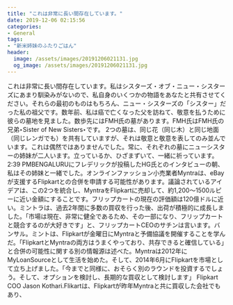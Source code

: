 ```yaml
---
title: "これは非常に長い間存在しています。"
date: 2019-12-06 02:15:56
categories:
- General
tags:
- "新米姉妹のふたりごはん"
header:
  image: /assets/images/20191206021131.jpg
  og_image: /assets/images/20191206021131.jpg
---
```


これは非常に長い間存在しています。私はシスターズ・オブ・ニュー・シスターズにあまり馴染みがないので、私自身のいくつかの物語をあなたと共有させてください。それらの最初のものはもちろん、ニュー・シスターズの「シスター」だった私の祖父です。数年前、私は癌で亡くなった父を訪ねて、敬意を払うために彼らの墓地を見ました。数歩先にはFMH氏の墓があります。FMH氏はFMH氏の兄弟‣Sister of New Sisters‣‬です。 2つの墓は、同じ花（同じ木）と同じ地面（同じレンガでも）を共有していますが、それは敬意と敬意を表してのみ並んでいます。これは偶然ではありませんでした。常に、それぞれの墓にニューシスターの姉妹が二人います。立っているか、ひざまずいて、一緒に祈っています。 2:39 PMBENGALURUにフレデリックが投稿したHG氏とのインタビューの朝、私はその姉妹と一緒でした。オンラインファッション小売業者Myntraは、eBayが支援するFlipkartとの合併を申請する可能性があります。議論されているアイデアは、この2つを統合し、MyntraをFlipkartに売却して、約1,200〜1500ルピーに近い金額にすることです。フリップカートの現在の評価額は120億ドルに近い。ミントラは、過去2年間に多数の買収を行った後、出荷が積極的に成長しました。「市場は現在、非常に健全であるため、その一部になり、フリップカートと競合するのが大好きです」と、フリップカートCEOのサチンは言います。バンサル。ミントは、Flipkartが金曜日にMyntraと予備協議を開催することを学んだ。「FlipkartとMyntraの両方はうまくやっており、共存できると確信している」と合併の可能性に関する別の情報源は述べた。Myntraは2012年にMyLoanSourceとして生活を始めた。そして、2014年6月にFlipkartを市場として立ち上げました。「今までと同様に、おそらく別のラウンドを投資するでしょう。そして、オプションを検討し、長期的な買収として検討します」 Flipkart COO Jason Kothari.Flikartは、Flipkartが昨年Myntraと共に買収した会社でもあり、
